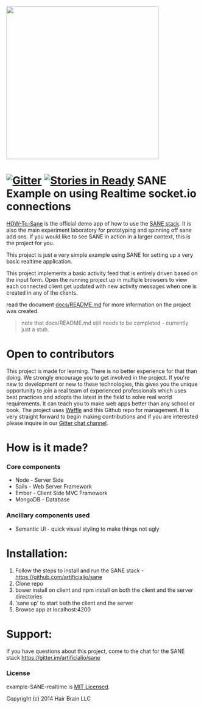 <img src="https://camo.githubusercontent.com/b8ecf54b15f51c7c992d6fce003b661c96d8acec/68747470733a2f2f63646e2e7261776769742e636f6d2f6172746966696369616c696f2f73616e652f67682d70616765732f5f696e636c756465732f73616e652d6c6f676f2e737667" width="400"/>

[![Gitter](https://badges.gitter.im/Join+Chat.svg)](https://gitter.im/artificialio/sane?utm_source=badge&utm_medium=badge&utm_campaign=pr-badge&utm_content=badge)
[![Stories in Ready](https://badge.waffle.io/jamemackson/example-sane-realtime.png?label=in%20progress&title=InProgress)](https://waffle.io/jamemackson/example-sane-realtime)
SANE Example on using Realtime socket.io connections
==========================
[HOW-To-Sane](http://github.com/mgenev/how-to-sane) is the official demo app of how to use the [SANE stack](https://github.com/artificialio/sane). It is also the main experiment laboratory for prototyping and spinning off sane add ons.  If you would like to see SANE in action in a larger context, this is the project for you.

This project is just a very simple example using SANE for setting up a very basic realtime application.

This project implements a basic activity feed that is entirely driven based on the input form. Open the running project up in multiple browsers to view each connected client get updated with new activity messages when one is created in any of the clients.

read the document [docs/README.md](docs/README.md) for more information on the project was created.

> note that docs/README.md still needs to be completed - currently just a stub.

Open to contributors
==========================
This project is made for learning. There is no better experience for that than doing. We strongly encourage you to get involved in the project. If you're new to development or new to these technologies, this gives you the unique opportunity to join a real team of experienced professionals which uses best practices and adopts the latest in the field to solve real world requirements. It can teach you to make web apps better than any school or book. The project uses [Waffle](https://waffle.io/jamemackson/example-sane-realtime) and this Github repo for management. It is very straight forward to begin making contributions and if you are interested please inquire in our [Gitter chat channel](https://gitter.im/artificialio/sane).

How is it made?
==========================

### Core components

+ Node - Server Side
+ Sails - Web Server Framework
+ Ember - Client Side MVC Framework
+ MongoDB - Database

### Ancillary components used
+ Semantic UI - quick visual styling to make things not ugly

Installation:
==========================
1. Follow the steps to install and run the SANE stack - https://github.com/artificialio/sane
2. Clone repo
3. bower install on client and npm install  on both the client and the server directories
4. 'sane up' to start both the client and the server
5. Browse app at localhost:4200

Support:
==========================
If you have questions about this project, come to the chat for the SANE stack https://gitter.im/artificialio/sane

### License
example-SANE-realtime is [MIT Licensed](https://github.com/jamemackson/example-sane-realtime/blob/master/LICENSE.md).

Copyright (c) 2014 Hair Brain LLC

[gitter-badge-url]: https://gitter.im/artificialio/sane?utm_source=badge&utm_medium=badge&utm_campaign=pr-badge&utm_content=badge
